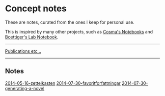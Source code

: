 # Concept notes

These are notes, curated from the ones I keep for personal use.

This is inspired by many other projects, such as [Cosma's Notebooks](http://vserver1.cscs.lsa.umich.edu/~crshalizi/notebooks/) and [Boettiger's Lab Notebook](http://www.carlboettiger.info/2012/09/28/Welcome-to-my-lab-notebook.html).

---

[Publications etc…](http://www.gu.se/omuniversitetet/personal/?userId=xjtorm)

---

## Notes

[2014-05-16-zettelkasten](2014-05-16-zettelkasten)
[2014-07-30-favoritforfattningar](2014-07-30-favoritforfattningar)
[2014-07-30-generating-a-novel](2014-07-30-generating-a-novel)